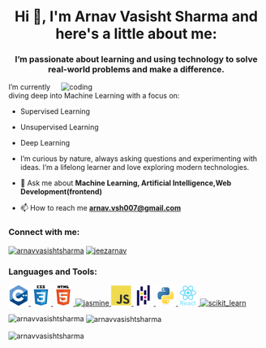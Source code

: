 <h1 align="center">Hi 👋, I'm Arnav Vasisht Sharma and here's a little about me:</h1>
<h3 align="center">I’m passionate about learning and using technology to solve real-world problems and make a difference.</h3>



<img align = "right" alt = "coding" width = "400" src = "https://miro.medium.com/v2/resize:fit:1358/1*1oTDnw0B32cdT0J1fBmKWg.gif">

 I’m currently diving deep into Machine Learning with a focus on: 
   -  Supervised Learning
   -  Unsupervised Learning
   -  Deep Learning
    
- I’m curious by nature, always asking questions and experimenting with ideas.
  I’m a lifelong learner and love exploring modern technologies.

- 💬 Ask me about **Machine Learning, Artificial Intelligence,Web Development(frontend)**

- 📫 How to reach me **arnav.vsh007@gmail.com**

<h3 align="left">Connect with me:</h3>
<p align="left">
<a href="https://linkedin.com/in/arnavvasishtsharma" target="blank"><img align="center" src="https://raw.githubusercontent.com/rahuldkjain/github-profile-readme-generator/master/src/images/icons/Social/linked-in-alt.svg" alt="arnavvasishtsharma" height="30" width="40" /></a>
<a href="https://instagram.com/jeezarnav" target="blank"><img align="center" src="https://raw.githubusercontent.com/rahuldkjain/github-profile-readme-generator/master/src/images/icons/Social/instagram.svg" alt="jeezarnav" height="30" width="40" /></a>
</p>

<h3 align="left">Languages and Tools:</h3>
<p align="left"> <a href="https://www.w3schools.com/cpp/" target="_blank" rel="noreferrer"> <img src="https://raw.githubusercontent.com/devicons/devicon/master/icons/cplusplus/cplusplus-original.svg" alt="cplusplus" width="40" height="40"/> </a> <a href="https://www.w3schools.com/css/" target="_blank" rel="noreferrer"> <img src="https://raw.githubusercontent.com/devicons/devicon/master/icons/css3/css3-original-wordmark.svg" alt="css3" width="40" height="40"/> </a> <a href="https://www.w3.org/html/" target="_blank" rel="noreferrer"> <img src="https://raw.githubusercontent.com/devicons/devicon/master/icons/html5/html5-original-wordmark.svg" alt="html5" width="40" height="40"/> </a> <a href="https://jasmine.github.io/" target="_blank" rel="noreferrer"> <img src="https://www.vectorlogo.zone/logos/jasmine/jasmine-icon.svg" alt="jasmine" width="40" height="40"/> </a> <a href="https://developer.mozilla.org/en-US/docs/Web/JavaScript" target="_blank" rel="noreferrer"> <img src="https://raw.githubusercontent.com/devicons/devicon/master/icons/javascript/javascript-original.svg" alt="javascript" width="40" height="40"/> </a> <a href="https://pandas.pydata.org/" target="_blank" rel="noreferrer"> <img src="https://raw.githubusercontent.com/devicons/devicon/2ae2a900d2f041da66e950e4d48052658d850630/icons/pandas/pandas-original.svg" alt="pandas" width="40" height="40"/> </a> <a href="https://www.python.org" target="_blank" rel="noreferrer"> <img src="https://raw.githubusercontent.com/devicons/devicon/master/icons/python/python-original.svg" alt="python" width="40" height="40"/> </a> <a href="https://reactjs.org/" target="_blank" rel="noreferrer"> <img src="https://raw.githubusercontent.com/devicons/devicon/master/icons/react/react-original-wordmark.svg" alt="react" width="40" height="40"/> </a> <a href="https://scikit-learn.org/" target="_blank" rel="noreferrer"> <img src="https://upload.wikimedia.org/wikipedia/commons/0/05/Scikit_learn_logo_small.svg" alt="scikit_learn" width="40" height="40"/> </a> </p>

<p><img align="left" src="https://github-readme-stats.vercel.app/api/top-langs?username=arnavvasishtsharma&show_icons=true&locale=en&layout=compact&theme=dark" alt="arnavvasishtsharma" /></p>

<p>&nbsp;<img align="center" src="https://github-readme-stats.vercel.app/api?username=arnavvasishtsharma&show_icons=true&locale=en&theme=dark" alt="arnavvasishtsharma" /></p>

<p><img align="center" src="https://github-readme-streak-stats.herokuapp.com/?user=arnavvasishtsharma&theme=dark" alt="arnavvasishtsharma" /></p>

<!--
**ArnavVasishtSharma/ArnavVasishtSharma** is a ✨ _special_ ✨ repository because its `README.md` (this file) appears on your GitHub profile.

Here are some ideas to get you started:

- 🔭 I’m currently working on ...
- 🌱 I’m currently learning ...
- 👯 I’m looking to collaborate on ...
- 🤔 I’m looking for help with ...
- 💬 Ask me about ...
- 📫 How to reach me: ...
- 😄 Pronouns: ...
- ⚡ Fun fact: ...
-->
